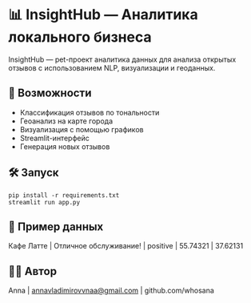
# 📊 InsightHub — Аналитика локального бизнеса

InsightHub — pet-проект аналитика данных для анализа открытых отзывов с использованием NLP, визуализации и геоданных.

## 🚀 Возможности
- Классификация отзывов по тональности
- Геоанализ на карте города
- Визуализация с помощью графиков
- Streamlit-интерфейс
- Генерация новых отзывов

## 🛠️ Запуск
```
pip install -r requirements.txt
streamlit run app.py
```

## 📍 Пример данных
Кафе Латте | Отличное обслуживание! | positive | 55.74321 | 37.62131

## 👨‍💻 Автор
Anna | annavladimirovvnaa@gmail.com | github.com/whosana
